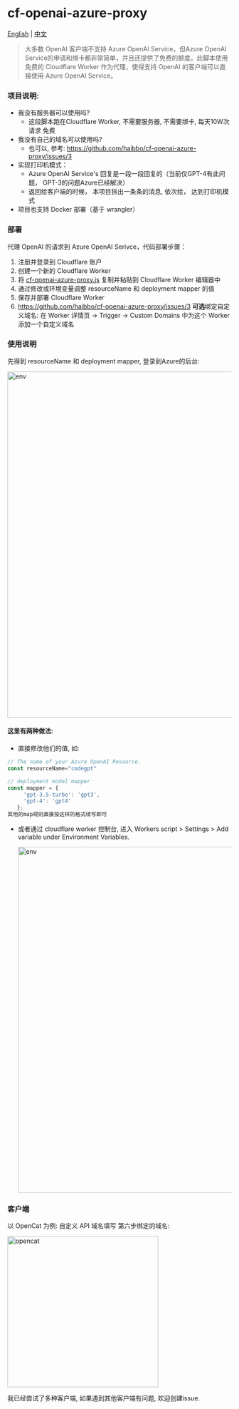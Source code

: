 # cf-openai-azure-proxy

<a href="./README_en.md">English</a> |
<a href="./README.md">中文</a>

> 大多数 OpenAI 客户端不支持 Azure OpenAI Service，但Azure OpenAI Service的申请和绑卡都非常简单，并且还提供了免费的额度。此脚本使用免费的 Cloudflare Worker 作为代理，使得支持 OpenAI 的客户端可以直接使用 Azure OpenAI Service。

### 项目说明:
- 我没有服务器可以使用吗?
    - 这段脚本跑在Cloudflare Worker, 不需要服务器, 不需要绑卡, 每天10W次请求 免费
- 我没有自己的域名可以使用吗?
    - 也可以, 参考: https://github.com/haibbo/cf-openai-azure-proxy/issues/3
- 实现打印机模式：
    - Azure OpenAI Service's 回复是一段一段回复的（当前仅GPT-4有此问题， GPT-3的问题Azure已经解决）
    - 返回给客户端的时候， 本项目拆出一条条的消息, 依次给， 达到打印机模式
- 项目也支持 Docker 部署（基于 wrangler）

### 部署
代理 OpenAI 的请求到 Azure OpenAI Serivce，代码部署步骤：

1. 注册并登录到 Cloudflare 账户
2. 创建一个新的 Cloudflare Worker
3. 将 [cf-openai-azure-proxy.js](./cf-openai-azure-proxy.js) 复制并粘贴到 Cloudflare Worker 编辑器中
4. 通过修改或环境变量调整 resourceName 和 deployment mapper 的值
5. 保存并部署 Cloudflare Worker
6. https://github.com/haibbo/cf-openai-azure-proxy/issues/3 **可选**绑定自定义域名: 在 Worker 详情页 -> Trigger -> Custom Domains 中为这个 Worker 添加一个自定义域名


### 使用说明

先得到 resourceName 和 deployment mapper, 登录到Azure的后台:

<img width="777" src="https://user-images.githubusercontent.com/1295315/233124125-1ea95665-ffab-4b5c-a7ba-26f31f1bb0b3.png" alt="env" />

#### 这里有两种做法:
- 直接修改他们的值, 如:
```js
// The name of your Azure OpenAI Resource.
const resourceName="codegpt"

// deployment model mapper
const mapper = {
     'gpt-3.5-turbo': 'gpt3',
     'gpt-4': 'gpt4' 
   };
其他的map规则直接按这样的格式续写即可
```
- 或者通过 cloudflare worker 控制台, 进入 Workers script > Settings > Add variable under Environment Variables.

  <img width="777" src="https://user-images.githubusercontent.com/1295315/233384224-aa6581f0-26a4-49cf-ae25-4dfb466143da.png" alt="env" />

### 客户端
以 OpenCat 为例: 自定义 API 域名填写 第六步绑定的域名:

<img width="339" src="https://user-images.githubusercontent.com/1295315/229820705-ab2ad1d1-8795-4670-97b4-16a0f9fdebba.png" alt="opencat" />

我已经尝试了多种客户端, 如果遇到其他客户端有问题, 欢迎创建issue.
